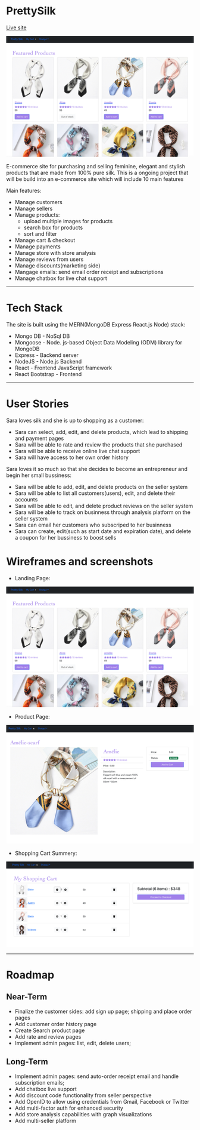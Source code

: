 # PrettySilk

[Live site](https://pretty-silk.herokuapp.com/)

![Landing Page](AssetsForReadme/HomePage.jpg)

E-commerce site for purchasing and selling feminine, elegant and stylish products that are made from 100% pure silk.
This is a ongoing project that will be build into an e-commerce site which will include 10 main features

Main features:

-   Manage customers
-   Manage sellers
-   Manage products:
    -   upload multiple images for products
    -   search box for products
    -   sort and filter
-   Manage cart & checkout
-   Manage payments
-   Manage store with store analysis
-   Manage reviews from users
-   Manage discounts(marketing side)
-   Mangage emails: send email order receipt and subscriptions
-   Manage chatbox for live chat support

---

# Tech Stack

The site is built using the MERN(MongoDB Express React.js Node) stack:

-   Mongo DB - NoSql DB
-   Mongoose - Node. js-based Object Data Modeling (ODM) library for MongoDB
-   Express - Backend server
-   NodeJS - Node.js Backend
-   React - Frontend JavaScript framework
-   React Bootstrap - Frontend

---

# User Stories

Sara loves silk and she is up to shopping as a customer:

-   Sara can select, add, edit, and delete products, which lead to shipping and payment pages
-   Sara will be able to rate and review the products that she purchased
-   Sara will be able to receive online live chat support
-   Sara will have access to her own order history

Sara loves it so much so that she decides to become an entrepreneur and begin her small bussiness:

-   Sara will be able to add, edit, and delete products on the seller system
-   Sara will be able to list all customers(users), edit, and delete their accounts
-   Sara will be able to edit, and delete product reviews on the seller system
-   Sara will be able to track on businness through analysis platform on the seller system
-   Sara can email her customers who subscriped to her businness
-   Sara can create, edit(such as start date and expiration date), and delete a coupon for her bussiness to boost sells

# Wireframes and screenshots

-   Landing Page:

![Landing Page](AssetsForReadme/HomePage.jpg)

-   Product Page:

![Product Page](AssetsForReadme/ProductPage.jpg)

-   Shopping Cart Summery:

![Cart Summery Page](AssetsForReadme/CartSummery.jpg)

---

# Roadmap

## Near-Term

-   Finalize the customer sides: add sign up page; shipping and place order pages
-   Add customer order history page
-   Create Search product page
-   Add rate and review pages
-   Implement admin pages: list, edit, delete users;

## Long-Term

-   Implement admin pages: send auto-order receipt email and handle subscription emails;
-   Add chatbox live support
-   Add discount code functionality from seller perspective
-   Add OpenID to allow using credentials from Gmail, Facebook or Twitter
-   Add multi-factor auth for enhanced security
-   Add store analysis capabilities with graph visualizations
-   Add multi-seller platform
